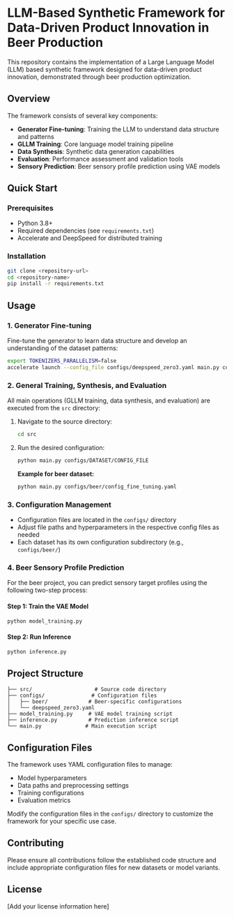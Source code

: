 # LLM-Based Synthetic Framework for Data-Driven Product Innovation in Beer Production

This repository contains the implementation of a Large Language Model (LLM) based synthetic framework designed for data-driven product innovation, demonstrated through beer production optimization.

## Overview

The framework consists of several key components:
- **Generator Fine-tuning**: Training the LLM to understand data structure and patterns
- **GLLM Training**: Core language model training pipeline
- **Data Synthesis**: Synthetic data generation capabilities
- **Evaluation**: Performance assessment and validation tools
- **Sensory Prediction**: Beer sensory profile prediction using VAE models

## Quick Start

### Prerequisites
- Python 3.8+
- Required dependencies (see `requirements.txt`)
- Accelerate and DeepSpeed for distributed training

### Installation

```bash
git clone <repository-url>
cd <repository-name>
pip install -r requirements.txt
```

## Usage

### 1. Generator Fine-tuning

Fine-tune the generator to learn data structure and develop an understanding of the dataset patterns:

```bash
export TOKENIZERS_PARALLELISM=false
accelerate launch --config_file configs/deepspeed_zero3.yaml main.py configs/config_fine_tuning.yaml
```

### 2. General Training, Synthesis, and Evaluation

All main operations (GLLM training, data synthesis, and evaluation) are executed from the `src` directory:

1. Navigate to the source directory:
   ```bash
   cd src
   ```

2. Run the desired configuration:
   ```bash
   python main.py configs/DATASET/CONFIG_FILE
   ```

   **Example for beer dataset:**
   ```bash
   python main.py configs/beer/config_fine_tuning.yaml
   ```

### 3. Configuration Management

- Configuration files are located in the `configs/` directory
- Adjust file paths and hyperparameters in the respective config files as needed
- Each dataset has its own configuration subdirectory (e.g., `configs/beer/`)

### 4. Beer Sensory Profile Prediction

For the beer project, you can predict sensory target profiles using the following two-step process:

#### Step 1: Train the VAE Model
```bash
python model_training.py
```

#### Step 2: Run Inference
```bash
python inference.py
```

## Project Structure

```
├── src/                    # Source code directory
├── configs/               # Configuration files
│   ├── beer/             # Beer-specific configurations
│   └── deepspeed_zero3.yaml
├── model_training.py     # VAE model training script
├── inference.py          # Prediction inference script
└── main.py              # Main execution script
```

## Configuration Files

The framework uses YAML configuration files to manage:
- Model hyperparameters
- Data paths and preprocessing settings
- Training configurations
- Evaluation metrics

Modify the configuration files in the `configs/` directory to customize the framework for your specific use case.

## Contributing

Please ensure all contributions follow the established code structure and include appropriate configuration files for new datasets or model variants.

## License

[Add your license information here]
